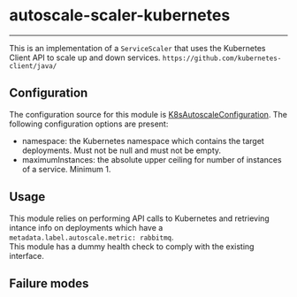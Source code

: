 # autoscale-scaler-kubernetes

---

 This is an implementation of a `ServiceScaler` that uses the Kubernetes Client API 
 to scale up and down services.
`https://github.com/kubernetes-client/java/`

## Configuration

 The configuration source for this module is [K8sAutoscaleConfiguration](https://github.com/Autoscaler/autoscaler/blob/develop/autoscale-kubernetes-container/src/main/config/cfg~caf~autoscaler~K8sAutoscaleConfiguration.js).
 The following configuration options are present:

 - namespace: the Kubernetes namespace which contains the target deployments.
  Must not be null and must not be empty.
 - maximumInstances: the absolute upper ceiling for number of instances of a
  service. Minimum 1.

## Usage

 This module relies on performing API calls to Kubernetes and
 retrieving intance info on deployments which have a `metadata.label.autoscale.metric: rabbitmq`.   
 This module has a dummy health check to comply with the existing interface.


## Failure modes

